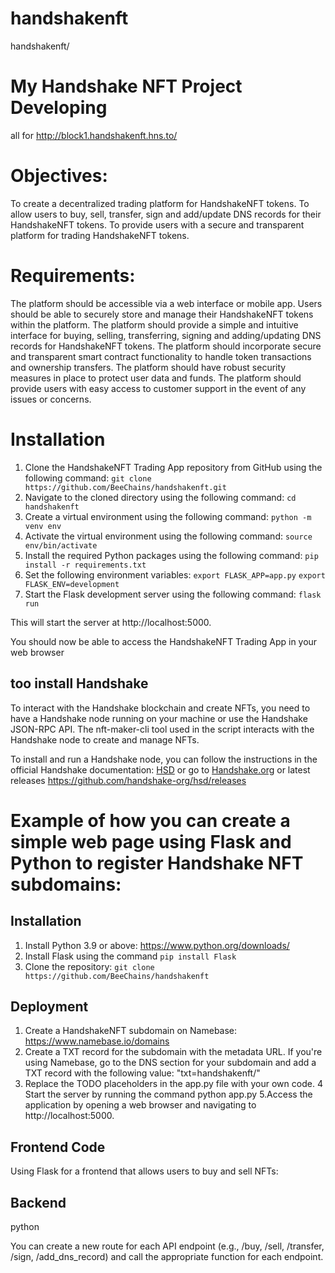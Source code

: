 # handshakenft
handshakenft/ 
 
# My Handshake NFT Project Developing 

all for http://block1.handshakenft.hns.to/

# Objectives:

To create a decentralized trading platform for HandshakeNFT tokens.
To allow users to buy, sell, transfer, sign and add/update DNS records for their HandshakeNFT tokens.
To provide users with a secure and transparent platform for trading HandshakeNFT tokens.

# Requirements:

The platform should be accessible via a web interface or mobile app.
Users should be able to securely store and manage their HandshakeNFT tokens within the platform.
The platform should provide a simple and intuitive interface for buying, selling, transferring, signing and adding/updating DNS records for HandshakeNFT tokens.
The platform should incorporate secure and transparent smart contract functionality to handle token transactions and ownership transfers.
The platform should have robust security measures in place to protect user data and funds.
The platform should provide users with easy access to customer support in the event of any issues or concerns.

# Installation

1. Clone the HandshakeNFT Trading App repository from GitHub using the following command:
```git clone https://github.com/BeeChains/handshakenft.git```
2. Navigate to the cloned directory using the following command:
```cd handshakenft```
3. Create a virtual environment using the following command:
```python -m venv env```
4. Activate the virtual environment using the following command:
```source env/bin/activate```
5. Install the required Python packages using the following command:
```pip install -r requirements.txt```
6. Set the following environment variables:
```export FLASK_APP=app.py```
```export FLASK_ENV=development```
7. Start the Flask development server using the following command:
```flask run```

This will start the server at http://localhost:5000.

You should now be able to access the HandshakeNFT Trading App in your web browser


## too install Handshake

To interact with the Handshake blockchain and create NFTs, you need to have a Handshake node running on your machine or use the Handshake JSON-RPC API. The nft-maker-cli tool used in the script interacts with the Handshake node to create and manage NFTs.

To install and run a Handshake node, you can follow the instructions in the official Handshake documentation: <a href="https://hsd-dev.org/hsd">HSD</a> or go to <a href="https://handshake.org/">Handshake.org</a> or latest releases https://github.com/handshake-org/hsd/releases

# Example of how you can create a simple web page using Flask and Python to register Handshake NFT subdomains:

## Installation

1. Install Python 3.9 or above: https://www.python.org/downloads/
2. Install Flask using the command ```pip install Flask```
3. Clone the repository: ```git clone https://github.com/BeeChains/handshakenft```

## Deployment

1. Create a HandshakeNFT subdomain on Namebase: https://www.namebase.io/domains
2. Create a TXT record for the subdomain with the metadata URL. If you're using Namebase, go to the DNS section for your subdomain and add a TXT record with the    following value: "txt=handshakenft/"
3. Replace the TODO placeholders in the app.py file with your own code.
4 Start the server by running the command python app.py
5.Access the application by opening a web browser and navigating to http://localhost:5000.

## Frontend Code
Using Flask for a frontend that allows users to buy and sell NFTs:

## Backend
python

You can create a new route for each API endpoint (e.g., /buy, /sell, /transfer, /sign, /add_dns_record) and call the appropriate function for each endpoint.


